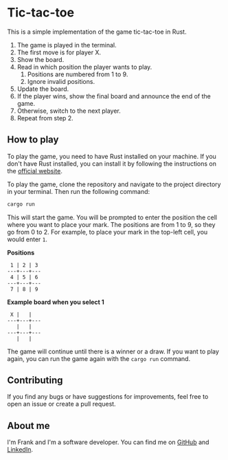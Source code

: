 # Tic-tac-toe

This is a simple implementation of the game tic-tac-toe in Rust. 

1. The game is played in the terminal.
2. The first move is for player X. 
3. Show the board. 
4. Read in which position the player wants to play.
   1. Positions are numbered from 1 to 9.
   2. Ignore invalid positions. 
5. Update the board. 
6. If the player wins, show the final board and announce the end of the game. 
7. Otherwise, switch to the next player. 
8. Repeat from step 2.

## How to play

To play the game, you need to have Rust installed on your machine. If you don't have Rust installed, you can install it by following the instructions on the [official website](https://www.rust-lang.org/tools/install).

To play the game, clone the repository and navigate to the project directory in your terminal. Then run the following command:

```bash
cargo run
```

This will start the game. You will be prompted to enter the position the cell where you want to place your mark. The positions are from 1 to 9, so they go from 0 to 2. For example, to place your mark in the top-left cell, you would enter `1`.

__Positions__
```terminal
 1 | 2 | 3  
---+---+---
 4 | 5 | 6
---+---+---
 7 | 8 | 9  
```

__Example board when you select 1__
```terminal
 X |   |   
---+---+---
   |   |
---+---+---
   |   |   
```

The game will continue until there is a winner or a draw. If you want to play again, you can run the game again with the `cargo run` command.

## Contributing

If you find any bugs or have suggestions for improvements, feel free to open an issue or create a pull request.

## About me

I'm Frank and I'm a software developer. You can find me on [GitHub](https://github.com/franklaercio) and [LinkedIn](https://www.linkedin.com/in/frank-laercio/).